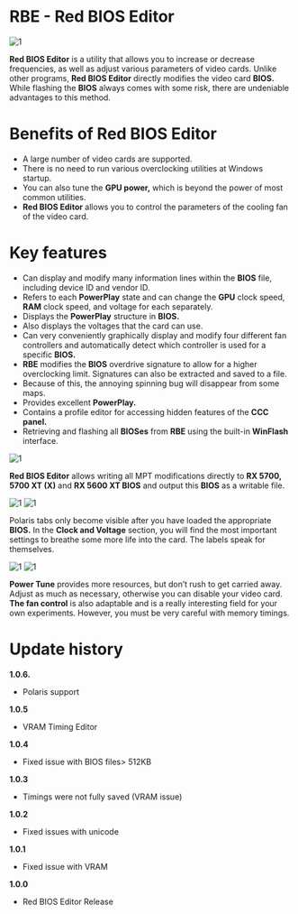 # RBE - Red BIOS Editor

![1](https://sun1-29.userapi.com/impg/uae6XN0pBQwWcv26zXzmp_I9FhvvHYf2f0xUGw/Se2qtBEzIx8.jpg?size=776x436&quality=96&proxy=1&sign=a9c311f9191eabafb4982b461f754c1f&type=album)

**Red BIOS Editor** is a utility that allows you to increase or decrease frequencies, as well as adjust various parameters of video cards. Unlike other programs, **Red BIOS Editor** directly modifies the video card **BIOS.** While flashing the **BIOS** always comes with some risk, there are undeniable advantages to this method.

# Benefits of Red BIOS Editor

- A large number of video cards are supported.
- There is no need to run various overclocking utilities at Windows startup.
- You can also tune the **GPU power,** which is beyond the power of most common utilities.
- **Red BIOS Editor** allows you to control the parameters of the cooling fan of the video card.

# Key features

- Can display and modify many information lines within the **BIOS** file, including device ID and vendor ID.
- Refers to each **PowerPlay** state and can change the **GPU** clock speed, **RAM** clock speed, and voltage for each separately.
- Displays the **PowerPlay** structure in **BIOS.**
- Also displays the voltages that the card can use.
- Can very conveniently graphically display and modify four different fan controllers and automatically detect which controller is used for a specific **BIOS.**
- **RBE** modifies the **BIOS** overdrive signature to allow for a higher overclocking limit. Signatures can also be extracted and saved to a file.
- Because of this, the annoying spinning bug will disappear from some maps.
- Provides excellent **PowerPlay.**
- Contains a profile editor for accessing hidden features of the **CCC panel.**
- Retrieving and flashing all **BIOSes** from **RBE** using the built-in **WinFlash** interface.

![1](https://red-bios-editor.eu/wp-content/uploads/2020/12/redbioseditor1.jpg)

**Red BIOS Editor** allows writing all MPT modifications directly to **RX 5700, 5700 XT (X)** and **RX 5600 XT BIOS** and output this **BIOS** as a writable file.

![1](https://red-bios-editor.eu/wp-content/uploads/2020/12/redbioseditor2.jpg)
![1](https://red-bios-editor.eu/wp-content/uploads/2020/12/redbioseditor3.jpg)

Polaris tabs only become visible after you have loaded the appropriate **BIOS.** In the **Clock and Voltage** section, you will find the most important settings to breathe some more life into the card. The labels speak for themselves.

![1](https://red-bios-editor.eu/wp-content/uploads/2020/12/redbioseditor4.jpg)
![1](https://red-bios-editor.eu/wp-content/uploads/2020/12/redbioseditor5.jpg)

**Power Tune** provides more resources, but don’t rush to get carried away. Adjust as much as necessary, otherwise you can disable your video card. **The fan control** is also adaptable and is a really interesting field for your own experiments. However, you must be very careful with memory timings.

# Update history

**1.0.6.**

- Polaris support

**1.0.5**

- VRAM Timing Editor

**1.0.4**

- Fixed issue with BIOS files> 512KB

**1.0.3**

- Timings were not fully saved (VRAM issue)

**1.0.2**

- Fixed issues with unicode

**1.0.1**

- Fixed issue with VRAM

**1.0.0**

- Red BIOS Editor Release
